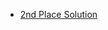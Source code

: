 * <a href="https://ttvand.github.io/Second-place-in-the-Santander-product-Recommendation-Kaggle-competition/#baseModels">2nd Place Solution</a>
